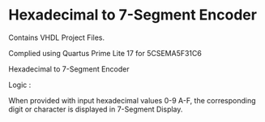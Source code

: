 # Hexadecimal to 7-Segment Encoder

Contains VHDL Project Files.

Complied using Quartus Prime Lite 17 for 5CSEMA5F31C6 

Hexadecimal to 7-Segment Encoder

Logic :

When provided with input hexadecimal values 0-9 A-F, the corresponding digit or character is displayed in 7-Segment Display.



